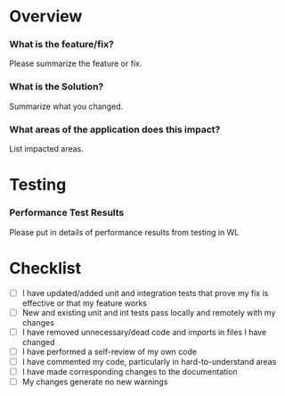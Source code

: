 # Overview

### What is the feature/fix?

Please summarize the feature or fix.

### What is the Solution?

Summarize what you changed.

### What areas of the application does this impact?

List impacted areas.

# Testing

### Performance Test Results

Please put in details of performance results from testing in WL

# Checklist

- [ ] I have updated/added unit and integration tests that prove my fix is effective or that my feature works
- [ ] New and existing unit and int tests pass locally and remotely with my changes
- [ ] I have removed unnecessary/dead code and imports in files I have changed
- [ ] I have performed a self-review of my own code
- [ ] I have commented my code, particularly in hard-to-understand areas
- [ ] I have made corresponding changes to the documentation
- [ ] My changes generate no new warnings
